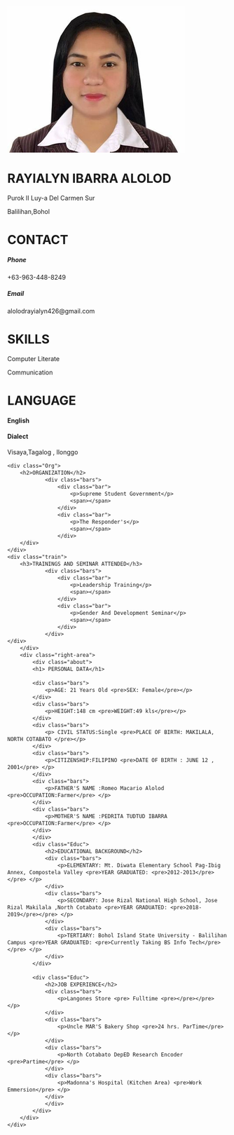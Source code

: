 <!DOCTYPE html>
<html lang="en">
<head>
    <meta charset="UTF-8">
    <meta http-equiv="X-UA-Compatible" content="IE=edge">
    <meta name="viewport" content="width=device-width, initial-scale=1.0">
    <title>Curriculum Vitae</title>
    <link rel="stylesheet" href="style.css">
    <link rel="stylesheet" href="all.min.css">
</head>
<body>
    <div class="header">
        <img src="ray.jpg">
        <div class="header-text">
            <h1>RAYIALYN IBARRA ALOLOD</h1> 
            <p> Purok II Luy-a Del Carmen Sur </p>
            <p>Balilihan,Bohol</p> 
    </div>
    </div>
    <div class="content">
        <div class="left-area">
            <div class="contact">
            <h1>CONTACT</h1>
            <h5> Phone</h5>
            <p>+63-963-448-8249</p>
            <h5> Email</h5>
            <p>alolodrayialyn426@gmail.com</p>
            </div>
            <div class="skils">
                <h1>SKILLS</h1>
                <div class="bars">
                    <div class="bar">
                        <p>Computer Literate</p>
                        <span></span> 
                    </div>
                    <div class="bar">
                        <p>Communication</p>
                        <span></span> 
                    </div>
                    </div>
                </div>
    <div class="follow">
        <h1>LANGUAGE</h1>
        <h4>English</h4> 
        <h4>Dialect</h4> 
        <p>Visaya,Tagalog , Ilonggo</p>
    </div> 

    <div class="Org">
        <h2>ORGANIZATION</h2>
                <div class="bars">
                    <div class="bar">
                        <p>Supreme Student Government</p>
                        <span></span> 
                    </div>
                    <div class="bar">
                        <p>The Responder's</p>
                        <span></span> 
                    </div>
        </div>
    </div>
    <div class="train">
        <h3>TRAININGS AND SEMINAR ATTENDED</h3>
                <div class="bars">
                    <div class="bar">
                        <p>Leadership Training</p>
                        <span></span> 
                    </div>
                    <div class="bar">
                        <p>Gender And Development Seminar</p>
                        <span></span> 
                    </div>
                </div>     
    </div>
        </div>
        <div class="right-area">
            <div class="about">
            <h1> PERSONAL DATA</h1>
        
            <div class="bars">
                <p>AGE: 21 Years Old <pre>SEX: Female</pre></p>
            </div>
            <div class="bars">
                <p>HEIGHT:148 cm <pre>WEIGHT:49 kls</pre></p>
            </div>
            <div class="bars">
                <p> CIVIL STATUS:Single <pre>PLACE OF BIRTH: MAKILALA, NORTH COTABATO </pre></p>
            </div>
            <div class="bars">
                <p>CITIZENSHIP:FILIPINO <pre>DATE OF BIRTH : JUNE 12 , 2001</pre> </p>
            </div>
            <div class="bars">
                <p>FATHER'S NAME :Romeo Macario Alolod <pre>OCCUPATION:Farmer</pre> </p>
            </div>
            <div class="bars">
                <p>MOTHER'S NAME :PEDRITA TUDTUD IBARRA <pre>OCCUPATION:Farmer</pre> </p>
            </div>
            </div>
            <div class="Educ">
                <h2>EDUCATIONAL BACKGROUND</h2>
                <div class="bars">
                    <p>ELEMENTARY: Mt. Diwata Elementary School Pag-Ibig Annex, Compostela Valley <pre>YEAR GRADUATED: <pre>2012-2013</pre></pre> </p>
                </div>
                <div class="bars">
                    <p>SECONDARY: Jose Rizal National High School, Jose Rizal Makilala ,North Cotabato <pre>YEAR GRADUATED: <pre>2018-2019</pre></pre> </p>
                </div>
                <div class="bars">
                    <p>TERTIARY: Bohol Island State University - Balilihan Campus <pre>YEAR GRADUATED: <pre>Currently Taking BS Info Tech</pre></pre> </p>
                </div>
            </div>

            <div class="Educ">
                <h2>JOB EXPERIENCE</h2>
                <div class="bars">
                    <p>Langones Store <pre> Fulltime <pre></pre></pre> </p>
                </div>
                <div class="bars">
                    <p>Uncle MAR'S Bakery Shop <pre>24 hrs. ParTime</pre> </p>
                </div>
                <div class="bars">
                    <p>North Cotabato DepED Research Encoder <pre>Partime</pre> </p>
                </div>
                <div class="bars">
                    <p>Madonna's Hospital (Kitchen Area) <pre>Work Emmersion</pre> </p>
                </div>
                </div>
            </div>
        </div>
    </div>
</body>
</html>
